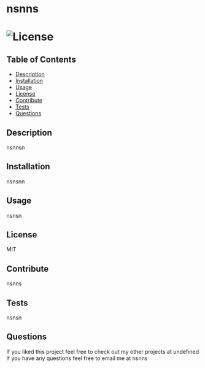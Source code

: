 # nsnns
  # ![License](https://img.shields.io/badge/license-MIT-green.svg)

  ## Table of Contents
  - [Description](#description)
  - [Installation](#installation)
  - [Usage](#usage)
  - [License](#license)
  - [Contribute](#contribute)
  - [Tests](#tests)
  - [Questions](#questions)

  ## Description
  nsnnsn

  ## Installation
  nsnsnn

  ## Usage
  nsnsn

  ## License
  MIT

  ## Contribute
  
  nsnns

  ## Tests
  
  nsnsn

  ## Questions
  
  If you liked this project feel free to check out my other projects at undefined
  If you have any questions feel free to email me at  nsnns

